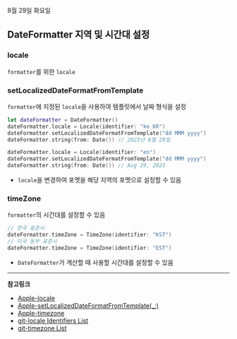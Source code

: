 8월 29일 화요일

## DateFormatter 지역 및 시간대 설정

### locale
`formatter`를 위한 `locale`

### setLocalizedDateFormatFromTemplate
`formatter`에 지정된 `locale`을 사용하여 템플릿에서 날짜 형식을 설정

```swift
let dateFormatter = DateFormatter()
dateFormatter.locale = Locale(identifier: "ko_KR")
dateFormatter.setLocalizedDateFormatFromTemplate("dd MMM yyyy")
dateFormatter.string(from: Date()) // 2023년 8월 29일

dateFormatter.locale = Locale(identifier: "en")
dateFormatter.setLocalizedDateFormatFromTemplate("dd MMM yyyy")
dateFormatter.string(from: Date()) // Aug 29, 2023
```
- `locale`을 변경하여 포멧을 해당 지역의 포멧으로 설정할 수 있음

### timeZone
`formatter`의 시간대를 설정할 수 있음

```swift
// 한국 표준시
dateFormatter.timeZone = TimeZone(identifier: "KST")
// 미국 동부 표준시
dateFormatter.timeZone = TimeZone(identifier: "EST")
```
- `DateFormatter`가 계산할 때 사용할 시간대를 설정할 수 있음

---
**참고링크**
- [Apple-locale](https://developer.apple.com/documentation/foundation/dateformatter/1411973-locale)
- [Apple-setLocalizedDateFormatFromTemplate(_:)](https://developer.apple.com/documentation/foundation/dateformatter/1417087-setlocalizeddateformatfromtempla)
- [Apple-timezone](https://developer.apple.com/documentation/foundation/dateformatter/1411406-timezone)
- [git-locale Identifiers List](https://gist.github.com/jacobbubu/1836273)
- [git-timezone List](https://gist.github.com/mteece/80fff3329074cf90d7991e55f4fc8de4)
